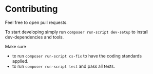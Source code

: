# Contributing

Feel free to open pull requests.

To start developing simply run `composer run-script dev-setup` to install dev-dependencies and tools.

Make sure

* to run `composer run-script cs-fix` to have the coding standards applied.
* to run `composer run-script test` and pass all tests.
